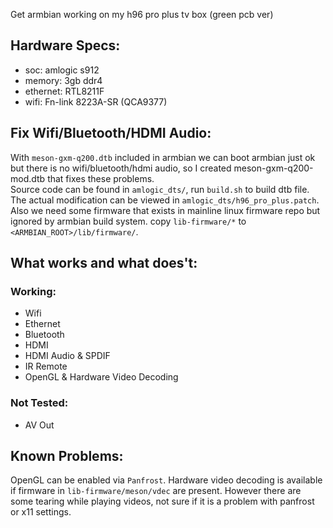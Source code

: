 Get armbian working on my h96 pro plus tv box (green pcb ver)

## Hardware Specs:

 * soc: amlogic s912
 * memory: 3gb ddr4
 * ethernet: RTL8211F
 * wifi: Fn-link 8223A-SR (QCA9377)
 

## Fix Wifi/Bluetooth/HDMI Audio:

With `meson-gxm-q200.dtb` included in armbian we can boot armbian just ok but there is no wifi/bluetooth/hdmi audio, so I created meson-gxm-q200-mod.dtb that fixes these problems.<br/>
Source code can be found in `amlogic_dts/`, run `build.sh` to build dtb file. The actual modification can be viewed in `amlogic_dts/h96_pro_plus.patch`.<br/>
Also we need some firmware that exists in mainline linux firmware repo but ignored by armbian build system. copy `lib-firmware/*` to `<ARMBIAN_ROOT>/lib/firmware/`.

## What works and what does't:

### Working:
 * Wifi
 * Ethernet
 * Bluetooth
 * HDMI
 * HDMI Audio & SPDIF
 * IR Remote
 * OpenGL & Hardware Video Decoding

### Not Tested:
 * AV Out

## Known Problems:

OpenGL can be enabled via `Panfrost`. Hardware video decoding is available if firmware in `lib-firmware/meson/vdec` are present. However there are some tearing while playing videos, not sure if it is a problem with panfrost or x11 settings.

